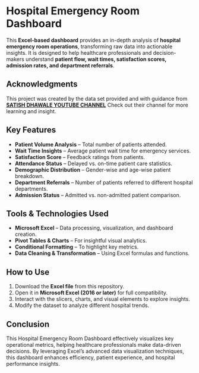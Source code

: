# Hospital Emergency Room Dashboard  

This **Excel-based dashboard** provides an in-depth analysis of **hospital emergency room operations**, transforming raw data into actionable insights. It is designed to help healthcare professionals and decision-makers understand **patient flow, wait times, satisfaction scores, admission rates, and department referrals**.  

## Acknowledgments
This project was created by the data set provided and with guidance from [**SATISH DHAWALE YOUTUBE CHANNEL**](https://surl.li/paosrm) Check out their channel for more learning and insight.

## Key Features  
- **Patient Volume Analysis** – Total number of patients attended.  
- **Wait Time Insights** – Average patient wait time for emergency services.  
- **Satisfaction Score** – Feedback ratings from patients.  
- **Attendance Status** – Delayed vs. on-time patient care statistics.  
- **Demographic Distribution** – Gender-wise and age-wise patient breakdown.  
- **Department Referrals** – Number of patients referred to different hospital departments.  
- **Admission Status** – Admitted vs. non-admitted patient comparison.  

## Tools & Technologies Used  
- **Microsoft Excel** – Data processing, visualization, and dashboard creation.  
- **Pivot Tables & Charts** – For insightful visual analytics.  
- **Conditional Formatting** – To highlight key metrics.  
- **Data Cleaning & Transformation** – Using Excel formulas and functions.  
  
## How to Use  
1. Download the **Excel file** from this repository.  
2. Open it in **Microsoft Excel (2016 or later)** for full compatibility.  
3. Interact with the slicers, charts, and visual elements to explore insights.  
4. Modify the dataset to analyze different hospital trends.

## Conclusion
This Hospital Emergency Room Dashboard effectively visualizes key operational metrics, helping healthcare professionals make data-driven decisions. By leveraging Excel’s advanced data visualization techniques, this dashboard enhances efficiency, patient experience, and hospital performance insights.
 
